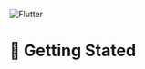 ![Flutter](https://img.shields.io/badge/Flutter-%2302569B.svg?style=for-the-badge&logo=Flutter&logoColor=white)

# 📃 Getting Stated
